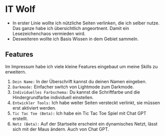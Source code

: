 # IT Wolf

- In erster Linie wollte ich nützliche Seiten verlinken, die ich selber nutze. Das ganze habe ich übersichtlich angeortnent. Damit ein Lesezeichenchaos vermieden wird.
- Desweiteren wollte ich Basis Wissen in dem Gebiet sammeln.


## Features

Im Impressum habe ich viele kleine Features eingebaut um meine Skills zu erweitern.

1. `Dein Name:` In der Überschrift kannst du deinen Namen eingeben.
2. `Darkmode:` Einfacher switch von Lightmode zum Darkmode.
3. `Individuelles Farbschema:` Du kannst die Schriftfarbe und die Hindergrundfarbe individuell einstellen.
4. `Entwickler Tools:` Ich habe weiter Seiten versteckt verlinkt, sie müssen erst aktiviert werden.
5. `Tic Tac Toe (Beta):` Ich habe ein Tic Tac Toe Spiel mit Chat GPT erstellt.
6. `Netz (Beta):` Auf der Startseite erscheint ein dynamisches Netzt, lässt sich mit der Maus ändern. Auch von Chat GPT.
   
